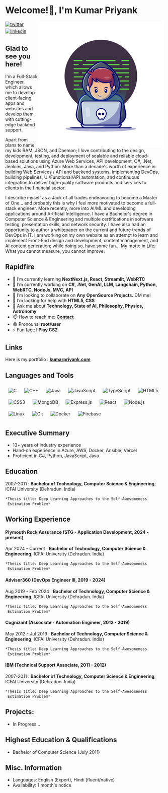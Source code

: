 <p align="left">  
  <h1 align="left">Welcome!👋, I'm Kumar Priyank</h1>
</p>
<img align="right" width="400" alt="programmer" src="./public/21004063.jpg">
<p align="left">  
  <a href="https://x.com/Priyank_T3i" target="_blank">
  <img src=https://img.shields.io/badge/twitter-%2300acee.svg?&style=for-the-badge&logo=twitter&logoColor=white alt=twitter style="margin-bottom: 5px;" />
  </a>
  <a href="https://www.linkedin.com/in/priyankt3i" target="_blank">
  <img src=https://img.shields.io/badge/linkedin-%231E77B5.svg?&style=for-the-badge&logo=linkedin&logoColor=white alt=linkedin style="margin-bottom: 5px;" />
  </a> 
</p>
  

## Glad to see you here!  
<p style="margin-right: 10px;" >
  I'm a Full-Stack Engineer, which allows me to develop client-facing apps and websites and develop them with cutting-edge backend support.
</p>
<p style="margin-right: 10px;" >
  Apart from plans to name my kids RAM, JSON, and Daemon; I love contributing to the design, development, testing, and deployment of scalable and reliable cloud-based solutions using Azure Web Services, API development, C#, .Net, Jenkins, Java, and Python. More than a decade's worth of experience in building Web Services / API and backend systems, implementing DevOps, building pipelines, UI/Functional/API automation, and continuous integration to deliver high-quality software products and services to clients in the financial sector.
</p>
<p style="margin-right: 10px;" >
  I describe myself as a Jack of all trades endeavoring to become a Master of One... and probably this is why I feel more motivated to become a full-stack engineer. More recently, more into AI/ML and developing applications around Artificial Intelligence. I have a Bachelor's degree in Computer Science & Engineering and multiple certifications in software testing, presentation skills, and network security. I have also had an opportunity to author a whitepaper on the current and future trends of DevOps in IT. I am working on my own website as an attempt to learn and implement Front-End design and development, content management, and AI content generation; while doing so, have some fun... My motto in Life: What you cannot measure, you cannot improve.
</p>

## Rapidfire  
- 🌱 I’m currently learning <b>NextNext.js, React, Streamlit, WebRTC</b>  
- 🔭 I’m currently working on <b>C#, .Net, GenAI, LLM, Langchain, Python, WebRTC, NodeJs, MVC, API</b>
- 👯 I’m looking to collaborate on <b>Any OpenSource Projects.</b> DM me!
- 🤔 I’m looking for help with <b>HTML5, CSS</b>
- 💬 Ask me about <b>Technology, State of AI, Philosophy, Physics, Astronomy</b>
- 📫 How to reach me: <b>[Contact](https://kumarpriyank.com/#contact)</b>
- 😄 Pronouns: <b>root/user</b>
- ⚡ Fun fact: <b>I Play CS2</b>

## Links

Here is my portfolio : <b>[kumarpriyank.com](https://kumarpriyank.com/)</b>


## Languages and Tools  
<div>  
<img style="margin: 10px" src="https://profilinator.rishav.dev/skills-assets/c-original.svg" alt="C" height="50" />
<img style="margin: 10px" src="https://profilinator.rishav.dev/skills-assets/cplusplus-original.svg" alt="C++" height="50" /> 
<img style="margin: 10px" src="https://profilinator.rishav.dev/skills-assets/java-original-wordmark.svg" alt="Java" height="50" />
<img style="margin: 10px" src="https://profilinator.rishav.dev/skills-assets/javascript-original.svg" alt="JavaScript" height="50" />
<img style="margin: 10px" src="https://profilinator.rishav.dev/skills-assets/typescript-original.svg" alt="TypeScript" height="50" />
<img style="margin: 10px" src="https://profilinator.rishav.dev/skills-assets/html5-original-wordmark.svg" alt="HTML5" height="50" />
<img style="margin: 10px" src="https://profilinator.rishav.dev/skills-assets/css3-original-wordmark.svg" alt="CSS3" height="50" />           
<img style="margin: 10px" src="https://profilinator.rishav.dev/skills-assets/mongodb-original-wordmark.svg" alt="MongoDB" height="50" /> 
<img style="margin: 10px" src="https://profilinator.rishav.dev/skills-assets/express-original-wordmark.svg" alt="Express.js" height="50" /> 
<img style="margin: 10px" src="https://profilinator.rishav.dev/skills-assets/react-original-wordmark.svg" alt="React" height="50" />  
<img style="margin: 10px" src="https://profilinator.rishav.dev/skills-assets/nodejs-original-wordmark.svg" alt="Node.js" height="50" />    
<img style="margin: 10px" src="https://profilinator.rishav.dev/skills-assets/linux-original.svg" alt="Linux" height="50" />  
<img style="margin: 10px" src="https://profilinator.rishav.dev/skills-assets/git-scm-icon.svg" alt="Git" height="50" />
<img style="margin: 10px" src="https://profilinator.rishav.dev/skills-assets/docker-original-wordmark.svg" alt="Docker" height="50" />
<img style="margin: 10px" src="https://profilinator.rishav.dev/skills-assets/firebase.png" alt="Firebase" height="50" />
</div>  

## Executive Summary

* 13+ years of industry experience
* Hand-on experience in Azure, AWS, Docker, Ansible, Vercel
* Proficient in C#, Python, JavaScript, Java

## Education

2007-2011
:   **Bachelor of Technology, Computer Science & Engineering**; ICFAI University (Dehradun. India)

    *Thesis title: Deep Learning Approaches to the Self-Awesomeness
     Estimation Problem*

## Working Experience

#### Plymouth Rock Assurance (STG - Application Development, 2024 - present) 

Apr 2024 - Current
:   **Bachelor of Technology, Computer Science & Engineering**; ICFAI University (Dehradun. India)

    *Thesis title: Deep Learning Approaches to the Self-Awesomeness
     Estimation Problem*

#### Advisor360 (DevOps Engineer III, 2019 - 2024) 

Aug 2019 - Feb 2024
:   **Bachelor of Technology, Computer Science & Engineering**; ICFAI University (Dehradun. India)

    *Thesis title: Deep Learning Approaches to the Self-Awesomeness
     Estimation Problem*

#### Cognizant (Associate - Automation Engineer, 2012 - 2019)

May 2012 - Jul 2019
:   **Bachelor of Technology, Computer Science & Engineering**; ICFAI University (Dehradun. India)

    *Thesis title: Deep Learning Approaches to the Self-Awesomeness
     Estimation Problem*

#### IBM (Technical Support Associate, 2011 - 2012)

2007-2011
:   **Bachelor of Technology, Computer Science & Engineering**; ICFAI University (Dehradun. India)

    *Thesis title: Deep Learning Approaches to the Self-Awesomeness
     Estimation Problem*

## Projects: 

* In Progress...

## Highest Education & Qualifications

* Bachelor of Computer Science (July 2011)

## Misc. Information

* Languages: English (Expert), Hindi (fluent/native)
* Availability: 1 month's notice
  
<!-- ## GitHub Stats  
<div><img src="https://github-readme-stats.vercel.app/api?username=ayusshrathore&show_icons=true&count_private=true&hide=issues" style="width: 75%;"/></div>

<div><img align="center" src="https://github-readme-streak-stats.herokuapp.com/?user=ayusshrathore&" alt="ayusshrathore" style="width: 75%;"/></div>

-->
